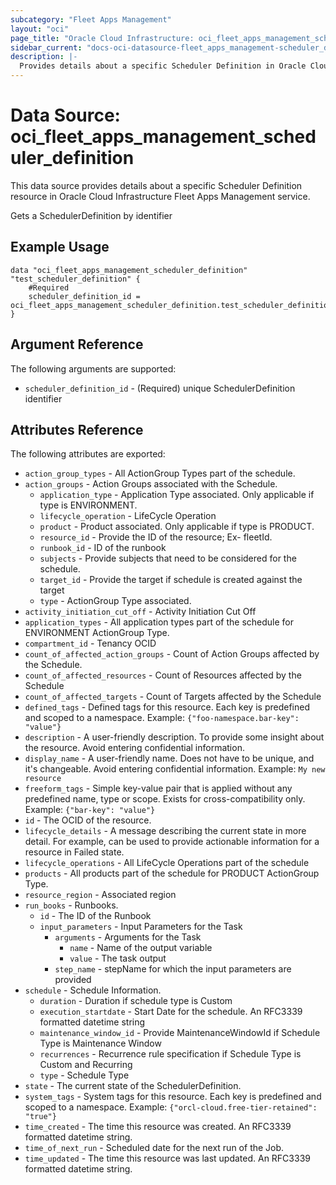 ```yaml
---
subcategory: "Fleet Apps Management"
layout: "oci"
page_title: "Oracle Cloud Infrastructure: oci_fleet_apps_management_scheduler_definition"
sidebar_current: "docs-oci-datasource-fleet_apps_management-scheduler_definition"
description: |-
  Provides details about a specific Scheduler Definition in Oracle Cloud Infrastructure Fleet Apps Management service
---
```


# Data Source: oci_fleet_apps_management_scheduler_definition
This data source provides details about a specific Scheduler Definition resource in Oracle Cloud Infrastructure Fleet Apps Management service.

Gets a SchedulerDefinition by identifier

## Example Usage

```hcl
data "oci_fleet_apps_management_scheduler_definition" "test_scheduler_definition" {
	#Required
	scheduler_definition_id = oci_fleet_apps_management_scheduler_definition.test_scheduler_definition.id
}
```

## Argument Reference

The following arguments are supported:

* `scheduler_definition_id` - (Required) unique SchedulerDefinition identifier


## Attributes Reference

The following attributes are exported:

* `action_group_types` - All ActionGroup Types part of the schedule.
* `action_groups` - Action Groups associated with the Schedule.
	* `application_type` - Application Type associated. Only applicable if type is ENVIRONMENT. 
	* `lifecycle_operation` - LifeCycle Operation
	* `product` - Product associated. Only applicable if type is PRODUCT. 
	* `resource_id` - Provide the ID of the resource; Ex- fleetId.
	* `runbook_id` - ID of the runbook
	* `subjects` - Provide subjects that need to be considered for the schedule.
	* `target_id` - Provide the target if schedule is created against the target
	* `type` - ActionGroup Type associated.
* `activity_initiation_cut_off` - Activity Initiation Cut Off
* `application_types` - All application types part of the schedule for ENVIRONMENT ActionGroup Type. 
* `compartment_id` - Tenancy OCID
* `count_of_affected_action_groups` - Count of Action Groups affected by the Schedule.
* `count_of_affected_resources` - Count of Resources affected by the Schedule
* `count_of_affected_targets` - Count of Targets affected by the Schedule
* `defined_tags` - Defined tags for this resource. Each key is predefined and scoped to a namespace. Example: `{"foo-namespace.bar-key": "value"}` 
* `description` - A user-friendly description. To provide some insight about the resource. Avoid entering confidential information. 
* `display_name` - A user-friendly name. Does not have to be unique, and it's changeable. Avoid entering confidential information.  Example: `My new resource` 
* `freeform_tags` - Simple key-value pair that is applied without any predefined name, type or scope. Exists for cross-compatibility only. Example: `{"bar-key": "value"}` 
* `id` - The OCID of the resource.
* `lifecycle_details` - A message describing the current state in more detail. For example, can be used to provide actionable information for a resource in Failed state.
* `lifecycle_operations` - All LifeCycle Operations part of the schedule
* `products` - All products part of the schedule for PRODUCT ActionGroup Type.
* `resource_region` - Associated region
* `run_books` - Runbooks.
	* `id` - The ID of the Runbook
	* `input_parameters` - Input Parameters for the Task
		* `arguments` - Arguments for the Task
			* `name` - Name of the output variable
			* `value` - The task output
		* `step_name` - stepName for which the input parameters are provided
* `schedule` - Schedule Information.
	* `duration` - Duration if schedule type is Custom
	* `execution_startdate` - Start Date for the schedule. An RFC3339 formatted datetime string
	* `maintenance_window_id` - Provide MaintenanceWindowId if Schedule Type is Maintenance Window
	* `recurrences` - Recurrence rule specification if Schedule Type is Custom and Recurring
	* `type` - Schedule Type
* `state` - The current state of the SchedulerDefinition.
* `system_tags` - System tags for this resource. Each key is predefined and scoped to a namespace. Example: `{"orcl-cloud.free-tier-retained": "true"}` 
* `time_created` - The time this resource was created. An RFC3339 formatted datetime string.
* `time_of_next_run` - Scheduled date for the next run of the Job.
* `time_updated` - The time this resource was last updated. An RFC3339 formatted datetime string.

